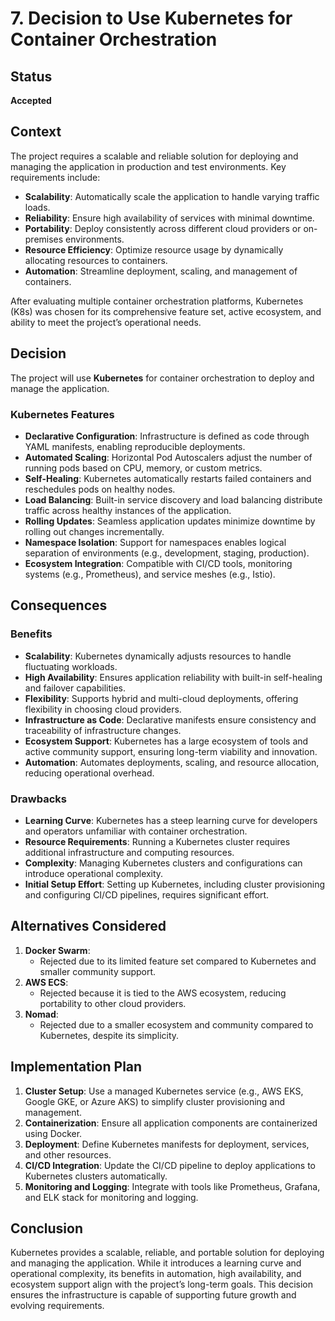 # 7. Decision to Use Kubernetes for Container Orchestration

## Status

**Accepted**

## Context

The project requires a scalable and reliable solution for deploying and managing the application in production and test environments. Key requirements include:
- **Scalability**: Automatically scale the application to handle varying traffic loads.
- **Reliability**: Ensure high availability of services with minimal downtime.
- **Portability**: Deploy consistently across different cloud providers or on-premises environments.
- **Resource Efficiency**: Optimize resource usage by dynamically allocating resources to containers.
- **Automation**: Streamline deployment, scaling, and management of containers.

After evaluating multiple container orchestration platforms, Kubernetes (K8s) was chosen for its comprehensive feature set, active ecosystem, and ability to meet the project’s operational needs.

## Decision

The project will use **Kubernetes** for container orchestration to deploy and manage the application.

### Kubernetes Features
- **Declarative Configuration**: Infrastructure is defined as code through YAML manifests, enabling reproducible deployments.
- **Automated Scaling**: Horizontal Pod Autoscalers adjust the number of running pods based on CPU, memory, or custom metrics.
- **Self-Healing**: Kubernetes automatically restarts failed containers and reschedules pods on healthy nodes.
- **Load Balancing**: Built-in service discovery and load balancing distribute traffic across healthy instances of the application.
- **Rolling Updates**: Seamless application updates minimize downtime by rolling out changes incrementally.
- **Namespace Isolation**: Support for namespaces enables logical separation of environments (e.g., development, staging, production).
- **Ecosystem Integration**: Compatible with CI/CD tools, monitoring systems (e.g., Prometheus), and service meshes (e.g., Istio).

## Consequences

### Benefits
- **Scalability**: Kubernetes dynamically adjusts resources to handle fluctuating workloads.
- **High Availability**: Ensures application reliability with built-in self-healing and failover capabilities.
- **Flexibility**: Supports hybrid and multi-cloud deployments, offering flexibility in choosing cloud providers.
- **Infrastructure as Code**: Declarative manifests ensure consistency and traceability of infrastructure changes.
- **Ecosystem Support**: Kubernetes has a large ecosystem of tools and active community support, ensuring long-term viability and innovation.
- **Automation**: Automates deployments, scaling, and resource allocation, reducing operational overhead.

### Drawbacks
- **Learning Curve**: Kubernetes has a steep learning curve for developers and operators unfamiliar with container orchestration.
- **Resource Requirements**: Running a Kubernetes cluster requires additional infrastructure and computing resources.
- **Complexity**: Managing Kubernetes clusters and configurations can introduce operational complexity.
- **Initial Setup Effort**: Setting up Kubernetes, including cluster provisioning and configuring CI/CD pipelines, requires significant effort.

## Alternatives Considered

1. **Docker Swarm**:
    - Rejected due to its limited feature set compared to Kubernetes and smaller community support.
2. **AWS ECS**:
    - Rejected because it is tied to the AWS ecosystem, reducing portability to other cloud providers.
3. **Nomad**:
    - Rejected due to a smaller ecosystem and community compared to Kubernetes, despite its simplicity.

## Implementation Plan

1. **Cluster Setup**: Use a managed Kubernetes service (e.g., AWS EKS, Google GKE, or Azure AKS) to simplify cluster provisioning and management.
2. **Containerization**: Ensure all application components are containerized using Docker.
3. **Deployment**: Define Kubernetes manifests for deployment, services, and other resources.
4. **CI/CD Integration**: Update the CI/CD pipeline to deploy applications to Kubernetes clusters automatically.
5. **Monitoring and Logging**: Integrate with tools like Prometheus, Grafana, and ELK stack for monitoring and logging.

## Conclusion

Kubernetes provides a scalable, reliable, and portable solution for deploying and managing the application. While it introduces a learning curve and operational complexity, its benefits in automation, high availability, and ecosystem support align with the project’s long-term goals. This decision ensures the infrastructure is capable of supporting future growth and evolving requirements.
